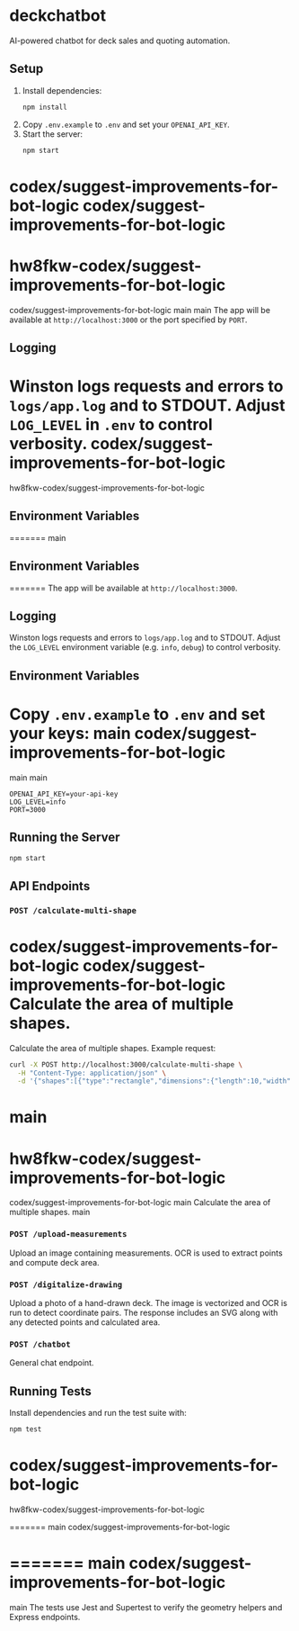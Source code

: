 # deckchatbot

AI-powered chatbot for deck sales and quoting automation.

## Setup
1. Install dependencies:
   ```bash
   npm install
   ```
2. Copy `.env.example` to `.env` and set your `OPENAI_API_KEY`.
3. Start the server:
   ```bash
   npm start
   ```
 codex/suggest-improvements-for-bot-logic
 codex/suggest-improvements-for-bot-logic
=======
 hw8fkw-codex/suggest-improvements-for-bot-logic
=======
 codex/suggest-improvements-for-bot-logic
 main
 main
   The app will be available at `http://localhost:3000` or the port specified by `PORT`.

## Logging
Winston logs requests and errors to `logs/app.log` and to STDOUT. Adjust `LOG_LEVEL` in `.env` to control verbosity.
 codex/suggest-improvements-for-bot-logic
=======
 hw8fkw-codex/suggest-improvements-for-bot-logic

## Environment Variables
=======
 main

## Environment Variables
=======
The app will be available at `http://localhost:3000`.

## Logging
Winston logs requests and errors to `logs/app.log` and to STDOUT. Adjust the `LOG_LEVEL` environment variable (e.g. `info`, `debug`) to control verbosity.

## Environment Variables
Copy `.env.example` to `.env` and set your keys:
 main
 codex/suggest-improvements-for-bot-logic
=======
 main
 main
```
OPENAI_API_KEY=your-api-key
LOG_LEVEL=info
PORT=3000
```

## Running the Server
```bash
npm start
```

## API Endpoints

### `POST /calculate-multi-shape`
 codex/suggest-improvements-for-bot-logic
 codex/suggest-improvements-for-bot-logic
Calculate the area of multiple shapes.
=======
Calculate the area of multiple shapes. Example request:
```bash
curl -X POST http://localhost:3000/calculate-multi-shape \
  -H "Content-Type: application/json" \
  -d '{"shapes":[{"type":"rectangle","dimensions":{"length":10,"width":20}},{"type":"polygon","dimensions":{"points":[{"x":0,"y":0},{"x":4,"y":0},{"x":4,"y":3}] }},{"type":"circle","dimensions":{"radius":5},"isPool":true}],"wastagePercent":10}'
```
 main
=======
 hw8fkw-codex/suggest-improvements-for-bot-logic
=======
 codex/suggest-improvements-for-bot-logic
 main
Calculate the area of multiple shapes.
 main

### `POST /upload-measurements`
Upload an image containing measurements. OCR is used to extract points and compute deck area.

### `POST /digitalize-drawing`
Upload a photo of a hand-drawn deck. The image is vectorized and OCR is run to detect coordinate pairs. The response includes an SVG along with any detected points and calculated area.

### `POST /chatbot`
General chat endpoint.

## Running Tests
Install dependencies and run the test suite with:
```bash
npm test
```
 codex/suggest-improvements-for-bot-logic
=======
 hw8fkw-codex/suggest-improvements-for-bot-logic

=======
 main
 codex/suggest-improvements-for-bot-logic

=======
 main
 codex/suggest-improvements-for-bot-logic
=======
 main
The tests use Jest and Supertest to verify the geometry helpers and Express endpoints.

